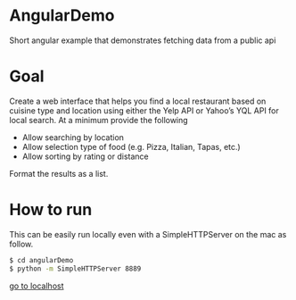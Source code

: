 # AngularDemo
Short angular example that demonstrates fetching data from a public api

# Goal
Create a web interface that helps you find a local restaurant based on cuisine type and location using either the Yelp API or Yahoo’s YQL API for local search.
At a minimum provide the following
- Allow searching by location
- Allow selection type of food (e.g. Pizza, Italian, Tapas, etc.)
- Allow sorting by rating or distance

Format the results as a list.

# How to run
This can be easily run locally even with a SimpleHTTPServer on the mac as follow.
```sh
$ cd angularDemo
$ python -m SimpleHTTPServer 8889
```
[go to localhost](http://localhost:8889/index.html)